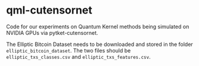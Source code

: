 # qml-cutensornet

Code for our experiments on Quantum Kernel methods being simulated on NVIDIA GPUs via pytket-cutensornet.

The Elliptic Bitcoin Dataset needs to be downloaded and stored in the folder ``elliptic_bitcoin_dataset``. The two files should be ``elliptic_txs_classes.csv`` and ``elliptic_txs_features.csv``.

